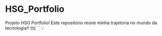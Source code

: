 # HSG_Portfolio
Projeto HSG Portfolio!  Este repositório reúne minha trajetoria no mundo da tecnologia!!  🤓☝🏻 💡
